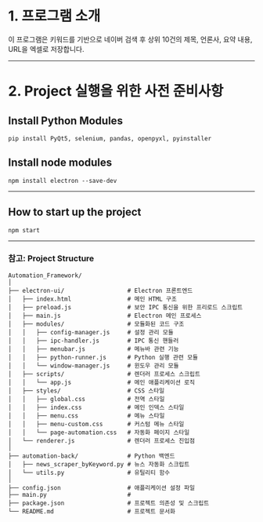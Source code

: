 # 1. 프로그램 소개
이 프로그램은 키워드를 기반으로 네이버 검색 후 상위 10건의 제목, 언론사, 요약 내용, URL을 엑셀로 저장합니다.

---

# 2. Project 실행을 위한 사전 준비사항

## Install Python Modules
```
pip install PyQt5, selenium, pandas, openpyxl, pyinstaller
```

## Install node modules
```
npm install electron --save-dev
```

---

## How to start up the project
```
npm start
```

---

### 참고: Project Structure
```
Automation_Framework/
│
├── electron-ui/                  # Electron 프론트엔드 
│   ├── index.html                # 메인 HTML 구조
│   ├── preload.js                # 보안 IPC 통신을 위한 프리로드 스크립트
│   ├── main.js                   # Electron 메인 프로세스
│   ├── modules/                  # 모듈화된 코드 구조
│   │   ├── config-manager.js     # 설정 관리 모듈
│   │   ├── ipc-handler.js        # IPC 통신 핸들러
│   │   ├── menubar.js            # 메뉴바 관련 기능
│   │   ├── python-runner.js      # Python 실행 관련 모듈
│   │   └── window-manager.js     # 윈도우 관리 모듈
│   ├── scripts/                  # 렌더러 프로세스 스크립트
│   │   └── app.js                # 메인 애플리케이션 로직
│   ├── styles/                   # CSS 스타일
│   │   ├── global.css            # 전역 스타일
│   │   ├── index.css             # 메인 인덱스 스타일
│   │   ├── menu.css              # 메뉴 스타일
│   │   ├── menu-custom.css       # 커스텀 메뉴 스타일
│   │   └── page-automation.css   # 자동화 페이지 스타일
│   └── renderer.js               # 렌더러 프로세스 진입점
│
├── automation-back/              # Python 백엔드
│   ├── news_scraper_byKeyword.py # 뉴스 자동화 스크립트
│   └── utils.py                  # 유틸리티 함수
│
├── config.json                   # 애플리케이션 설정 파일
├── main.py                       #
├── package.json                  # 프로젝트 의존성 및 스크립트
└── README.md                     # 프로젝트 문서화
```